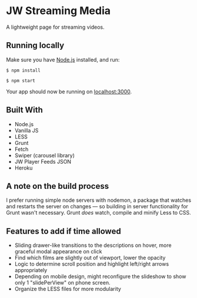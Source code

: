 # JW Streaming Media
A lightweight page for streaming videos.

## Running locally
Make sure you have [Node.js](https://nodejs.org/en/) installed, and run:

`$ npm install`

`$ npm start`

Your app should now be running on [localhost:3000](http://localhost:3000/).

## Built With
* Node.js
* Vanilla JS
* LESS
* Grunt
* Fetch
* Swiper (carousel library)
* JW Player Feeds JSON
* Heroku

## A note on the build process
I prefer running simple node servers with nodemon, a package that watches and restarts the server on changes — so building in server functionality for Grunt wasn't necessary. Grunt *does* watch, compile and minify Less to CSS.

## Features to add if time allowed
* Sliding drawer-like transitions to the descriptions on hover, more graceful modal appearance on click
* Find which films are slightly out of viewport, lower the opacity
* Logic to determine scroll position and highlight left/right arrows appropriately
* Depending on mobile design, might reconfigure the slideshow to show only 1 "slidePerView" on phone screen.
* Organize the LESS files for more modularity
